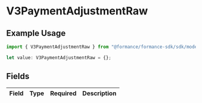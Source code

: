 # V3PaymentAdjustmentRaw

## Example Usage

```typescript
import { V3PaymentAdjustmentRaw } from "@formance/formance-sdk/sdk/models/shared";

let value: V3PaymentAdjustmentRaw = {};
```

## Fields

| Field       | Type        | Required    | Description |
| ----------- | ----------- | ----------- | ----------- |